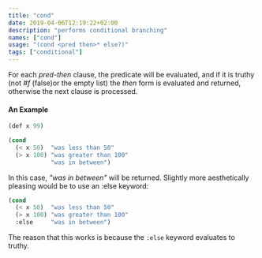 ```yaml
---
title: "cond"
date: 2019-04-06T12:19:22+02:00
description: "performs conditional branching"
names: ["cond"]
usage: "(cond <pred then>* else?)"
tags: ["conditional"]
---
```

For each *pred-then* clause, the predicate will be evaluated, and if it is truthy (not _#f_ (false)or the empty list) the *then* form is evaluated and returned, otherwise the next clause is processed.

#### An Example

~~~scheme
(def x 99)

(cond
  (< x 50)  "was less than 50"
  (> x 100) "was greater than 100"
            "was in between")
~~~

In this case, _"was in between"_ will be returned. Slightly more aesthetically pleasing would be to use an :else keyword:

~~~scheme
(cond
  (< x 50)  "was less than 50"
  (> x 100) "was greater than 100"
  :else     "was in between")
~~~

The reason that this works is because the `:else` keyword evaluates to truthy.
